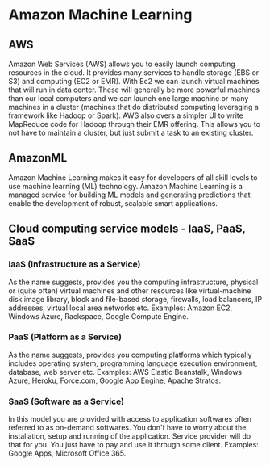 
# Amazon Machine Learning

## AWS
Amazon Web Services (AWS) allows you to easily launch computing resources in the cloud. 
It provides many services to handle storage (EBS or S3) and computing (EC2 or EMR). 
With Ec2 we can launch virtual machines that will run in data center. These will generally be more powerful
machines than our local computers and we can launch one large machine or many machines in a cluster 
(machines that do distributed computing leveraging a framework like Hadoop or Spark). 
AWS also overs a simpler UI to write MapReduce code for Hadoop through their EMR offering. 
This allows you to not have to maintain a cluster, but just submit a task to an existing cluster.

## AmazonML

Amazon Machine Learning makes it easy for developers of all skill levels to use machine learning (ML) technology.
Amazon Machine Learning is a managed service for building ML models and generating predictions that enable
the development of robust, scalable smart applications.

## Cloud computing service models - IaaS, PaaS, SaaS

### IaaS (Infrastructure as a Service)
As the name suggests, provides you the computing infrastructure,
physical or (quite often) virtual machines and other resources like virtual-machine disk image library,
block and file-based storage, firewalls, load balancers, IP addresses, virtual local area networks etc. 
Examples: Amazon EC2, Windows Azure, Rackspace, Google Compute Engine.

### PaaS (Platform as a Service)
As the name suggests, provides you computing platforms which typically includes operating system,
programming language execution environment, database, web server etc. Examples: AWS Elastic Beanstalk,
Windows Azure, Heroku, Force.com, Google App Engine, Apache Stratos.

### SaaS (Software as a Service) 
In this model you are provided with access to application softwares often referred to as on-demand softwares.
You don't have to worry about the installation, setup and running of the application. 
Service provider will do that for you. You just have to pay and use it through some client.
Examples: Google Apps, Microsoft Office 365.







